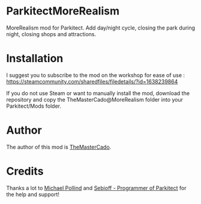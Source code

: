 # ParkitectMoreRealism
MoreRealism mod for Parkitect. Add day/night cycle, closing the park during night, closing shops and attractions.

# Installation
I suggest you to subscribe to the mod on the workshop for ease of use : https://steamcommunity.com/sharedfiles/filedetails/?id=1638239864

If you do not use Steam or want to manually install the mod, download the repository and copy the TheMasterCado@MoreRealism folder into your Parkitect/Mods folder.

# Author
The author of this mod is [TheMasterCado](https://github.com/TheMasterCado).

# Credits

Thanks a lot to [Michael Pollind](https://github.com/pollend) and [Sebioff - Programmer of Parkitect](https://github.com/sebioff) for the help and support!
